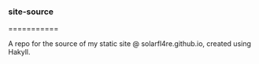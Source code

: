 ### site-source
===========

A repo for the source of my static site @ solarfl4re.github.io, created using Hakyll.
